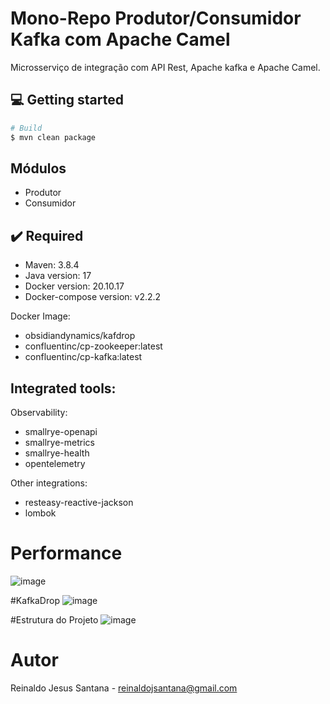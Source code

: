 # Mono-Repo Produtor/Consumidor Kafka com Apache Camel

Microsserviço de integração com API Rest, Apache kafka e Apache Camel.


## 💻 Getting started

```bash
# Build 
$ mvn clean package

```


## Módulos
* Produtor
* Consumidor


## ✔️ Required
* Maven: 3.8.4
* Java version: 17
* Docker version: 20.10.17
* Docker-compose version: v2.2.2


Docker Image:
* obsidiandynamics/kafdrop
* confluentinc/cp-zookeeper:latest
* confluentinc/cp-kafka:latest


## Integrated tools:

Observability:

* smallrye-openapi
* smallrye-metrics
* smallrye-health 
* opentelemetry


Other integrations:
* resteasy-reactive-jackson
* lombok

# Performance
![image](https://user-images.githubusercontent.com/17239827/230511674-8ea6e8f9-e327-4f71-b15a-77933349b048.png)


#KafkaDrop
![image](https://user-images.githubusercontent.com/17239827/230511540-3ce8e2cb-3ca3-4276-9c1e-a1e43d54a752.png)

#Estrutura do Projeto
![image](https://user-images.githubusercontent.com/17239827/230511779-3309b9e4-9403-4f30-a76a-f283804c1b3e.png)


# Autor
Reinaldo Jesus Santana - reinaldojsantana@gmail.com
